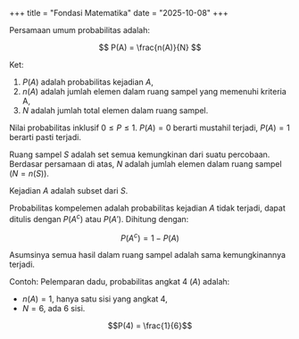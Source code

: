 +++
title     = "Fondasi Matematika"
date      = "2025-10-08"
+++

Persamaan umum probabilitas adalah:

$$
P(A) = \frac{n(A)}{N}
$$

Ket:
1. $P(A)$ adalah probabilitas kejadian $A$,
2. $n(A)$ adalah jumlah elemen dalam ruang sampel yang memenuhi kriteria A,
3. $N$ adalah jumlah total elemen dalam ruang sampel.

Nilai probabilitas inklusif $0 \leq P \leq 1$. $P(A) = 0$ berarti mustahil
terjadi, $P(A) = 1$ berarti pasti terjadi.

Ruang sampel $S$ adalah set semua kemungkinan dari suatu percobaan. Berdasar
persamaan di atas, $N$ adalah jumlah elemen dalam ruang sampel ($N = n(S)$).

Kejadian $A$ adalah subset dari $S$.

Probabilitas kompelemen adalah probabilitas kejadian $A$ tidak terjadi, dapat
ditulis dengan $P(A^c)$ atau $P(A')$. Dihitung dengan:

$$P(A^c) = 1 - P(A)$$

Asumsinya semua hasil dalam ruang sampel adalah sama kemungkinannya terjadi.

Contoh:
Pelemparan dadu, probabilitas angkat 4 ($A$) adalah:
- $n(A) = 1$, hanya satu sisi yang angkat 4,
- $N = 6$, ada 6 sisi.

$$P(4) = \frac{1}{6}$$